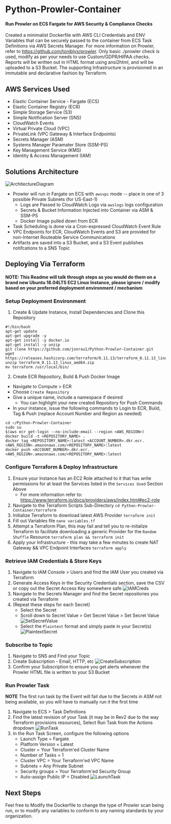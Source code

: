 # Python-Prowler-Container
#### Run Prowler on ECS Fargate for AWS Security & Compliance Checks
Created a minimalist Dockerfile with AWS CLI Credentials and ENV Variables that can be securely passed to the container from ECS Task Definitions via AWS Secrets Manager. For more information on Prowler, refer to https://github.com/toniblyx/prowler. Only basic ./prowler check is used, modify as per your needs to use Custom/GDPR/HIPAA checks. Reports will be written out in HTML format using ansi2html, and will be uploaded to a S3 Bucket. The supporting Infrastructure is provisioned in an immutable and declarative fashion by Terraform.

## AWS Services Used
- Elastic Container Service - Fargate (ECS) 
- Elastic Container Registry (ECR)
- Simple Storage Service (S3)
- Simple Notification Server (SNS)
- CloudWatch Events
- Virtual Private Cloud (VPC)
- PrivateLink (VPC Gateway & Interface Endpoints)
- Secrets Manager (ASM)
- Systems Manager Paramater Store (SSM-PS)
- Key Management Service (KMS)
- Identity & Access Management (IAM)

## Solutions Architecture
![ArchitectureDiagram](https://github.com/jonrau1/Python-Prowler-Container/blob/master/pictures/Architecture-Diagram.jpg)
- Prowler will run in Fargate on ECS with `awsvpc` mode -- place in one of 3 possible Private Subnets (for US-East-1)
    - Logs are Passed to CloudWatch Logs via `awslogs` logs configuration
    - Secrets & Bucket Information Injected into Container via ASM & SSM-PS
    - Docker Image pulled down from ECR
- Task Scheduling is done via a Cron-expressed CloudWatch Event Rule
- VPC Endpoints for ECR, CloudWatch Events and S3 are provided for non-Internet Routeable Service Communications
- Artifacts are saved into a S3 Bucket, and a S3 Event publishes notifcations to a SNS Topic

## Deploying Via Terraform
#### NOTE: This Readme will talk through steps as you would do them on a brand new Ubuntu 18.04LTS EC2 Linux Instance, please ignore / modify based on your preferred deployment environment / mechanism ####

### Setup Deployment Environment
1. Create & Update Instance, Install Dependencies and Clone this Repository
```
#!/bin/bash
apt-get update
apt-get upgrade -y
apt-get install -y docker.io
apt-get install -y unzip
git clone https://github.com/jonrau1/Python-Prowler-Container.git
wget https://releases.hashicorp.com/terraform/0.11.13/terraform_0.11.13_linux_amd64.zip
unzip terraform_0.11.13_linux_amd64.zip
mv terraform /usr/local/bin/
```
2. Create ECR Repository, Build & Push Docker Image
- Navigate to Compute > ECR
- Choose `Create Repository`
- Give a unique name, include a namespace if desired
    - You can highlight your new created Repository for Push Commands
- In your instance, issue the following commands to Login to ECR, Build, Tag & Push (replace Account Number and Region as needed)
```
cd ~/Python-Prowler-Container
sudo su
$(aws ecr get-login --no-include-email --region <AWS_REGION>)
docker build -t <REPOSITORY_NAME> .
docker tag <REPOSITORY_NAME>:latest <ACCOUNT_NUMBER>.dkr.ecr.<AWS_REGION>.amazonaws.com/<REPOSITORY_NAME>:latest
docker push <ACCOUNT_NUMBER>.dkr.ecr.<AWS_REGION>.amazonaws.com/<REPOSITORY_NAME>:latest
```

### Configure Terraform & Deploy Infrastructure
1. Ensure your Instance has an EC2 Role attached to it that has write permissions for at least the Services listed in the `Services Used` Section Above
    - For more information refer to: https://www.terraform.io/docs/providers/aws/index.html#ec2-role
2. Navigate to the Terraform Scripts Sub-Directory `cd Python-Prowler-Container/terraform`
3. Initialize Terraform to download latest AWS Provider `terraform init`
4. Fill out Variables file `nano variables.tf`
5. Attempt a Terraform Plan, this may fail and tell you to re-initalize Terraform to facilitate downloading a generic Provider for the `Random Shuffle` Resource `terraform plan && terraform init`
6. Apply your Infrastructure - this may take a few minutes to create NAT Gateway && VPC Endpoint Interfaces `terraform apply`

### Retrieve IAM Credentials & Store Keys
1. Navigate to IAM Console > Users and find the IAM User you created via Terraform
2. Generate Access Keys in the Security Credentials section, save the CSV or copy out the Secret Access Key somewhere safe
![IAMCreds](https://github.com/jonrau1/Python-Prowler-Container/blob/master/pictures/IAM_Creds.jpg)
3. Navigate to the Secrets Manager and find the Secret repositories you created via Terraform
4. (Repeat these steps for each Secret)
    - Select the Secret
    - Scroll down to Secret Value > Get Secret Value > Set Secret Value
    ![SetSecretValue](https://github.com/jonrau1/Python-Prowler-Container/blob/master/pictures/Set_Secret_Value.jpg)
    - Select the `Plaintext` format and simply paste in your Secret(s)
    ![PlaintextSecret](https://github.com/jonrau1/Python-Prowler-Container/blob/master/pictures/Plaintext_Secret.jpg)

### Subscribe to Topic
1. Navigate to SNS and Find your Topic
2. Create Subscription - Email, HTTP, etc 
![CreateSubscription](https://github.com/jonrau1/Python-Prowler-Container/blob/master/pictures/Create_Subscription.jpg)
3. Confirm your Subscription to ensure you get alerts whenever the Prowler HTML file is written to your S3 Bucket

### Run Prowler Task
**NOTE** The first run task by the Event will fail due to the Secrets in ASM not being available, so you will have to manually run it the first time
1. Navigate to ECS > Task Definitions
2. Find the latest revision of your Task (it may be in Rev2 due to the way Terraform provisions resources),  Select Run Task from the Actions dropdown
![RunTask](https://github.com/jonrau1/Python-Prowler-Container/blob/master/pictures/Run_Task.jpg)
3. In the Run Task Screen, configure the following options
    - Launch Type = Fargate
    - Platform Version = Latest
    - Cluster = Your Terraform'ed Cluster Name
    - Number of Tasks = 1
    - Cluster VPC = Your Terraform'ed VPC Name
    - Subnets = Any Private Subnet
    - Security groups = Your Terraform'ed Security Group
    - Auto-assign Public IP = Disabled
![LaunchTask](https://github.com/jonrau1/Python-Prowler-Container/blob/master/pictures/Launch_Task.jpg)

## Next Steps

Feel free to Modify the Dockerfile to change the type of Prowler scan being run, or to modify any variables to conform to any naming standards by your organization.